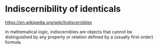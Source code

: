 # Indiscernibility of identicals


https://en.wikipedia.org/wiki/Indiscernibles

In mathematical logic, indiscernibles are objects that cannot be distinguished by any property or relation defined by a (usually first-order) formula.
